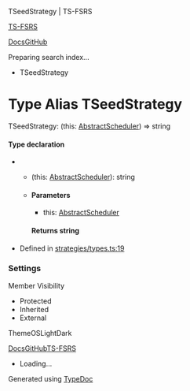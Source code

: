 TSeedStrategy | TS-FSRS

[TS-FSRS](https://open-spaced-repetition.github.io/ts-fsrs/)

[Docs](https://open-spaced-repetition.github.io/ts-fsrs/)[GitHub](https://github.com/open-spaced-repetition/ts-fsrs)

Preparing search index...

* TSeedStrategy

Type Alias TSeedStrategy
========================

TSeedStrategy: (this: [AbstractScheduler](../classes/Ab\1\2.md)) => string

#### Type declaration

* + (this: [AbstractScheduler](../classes/Ab\1\2.md)): string
  + #### Parameters

    - this: [AbstractScheduler](../classes/Ab\1\2.md)

    #### Returns string

* Defined in [strategies/types.ts:19](https://github.com/open-spaced-repetition/ts-fsrs/blob/448c678f6f26c323e9e70bad552dc154ac6f7de6/src/fsrs/strategies/types.ts#L19)

### Settings

Member Visibility

* Protected
* Inherited
* External

ThemeOSLightDark

[Docs](https://open-spaced-repetition.github.io/ts-fsrs/)[GitHub](https://github.com/open-spaced-repetition/ts-fsrs)[TS-FSRS](../modules.html)

* Loading...

Generated using [TypeDoc](https://typedoc.org/)